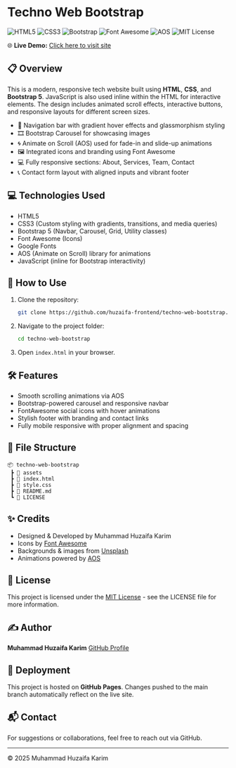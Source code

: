 # Techno Web Bootstrap

![HTML5](https://img.shields.io/badge/HTML5-E34F26?style=for-the-badge&logo=html5&logoColor=white)
![CSS3](https://img.shields.io/badge/CSS3-1572B6?style=for-the-badge&logo=css3&logoColor=white)
![Bootstrap](https://img.shields.io/badge/Bootstrap-7952B3?style=for-the-badge&logo=bootstrap&logoColor=white)
![Font Awesome](https://img.shields.io/badge/Font_Awesome-339AF0?style=for-the-badge&logo=fontawesome&logoColor=white)
![AOS](https://img.shields.io/badge/AOS-Animation-29ABE2?style=for-the-badge)
![MIT License](https://img.shields.io/badge/license-MIT-green?style=for-the-badge)

🌐 **Live Demo:** [Click here to visit site](https://huzaifa-frontend.github.io/techno-web-bootstrap/)

## 📋 Overview

This is a modern, responsive tech website built using **HTML**, **CSS**, and **Bootstrap 5**. JavaScript is also used inline within the HTML for interactive elements. The design includes animated scroll effects, interactive buttons, and responsive layouts for different screen sizes.

- 🧭 Navigation bar with gradient hover effects and glassmorphism styling
- 🎞️ Bootstrap Carousel for showcasing images
- 🌀 Animate on Scroll (AOS) used for fade-in and slide-up animations
- 🖼️ Integrated icons and branding using Font Awesome
- 💻 Fully responsive sections: About, Services, Team, Contact
- 📞 Contact form layout with aligned inputs and vibrant footer

## 💻 Technologies Used

- HTML5
- CSS3 (Custom styling with gradients, transitions, and media queries)
- Bootstrap 5 (Navbar, Carousel, Grid, Utility classes)
- Font Awesome (Icons)
- Google Fonts
- AOS (Animate on Scroll) library for animations
- JavaScript (inline for Bootstrap interactivity)

## 🚀 How to Use

1. Clone the repository:
   ```bash
   git clone https://github.com/huzaifa-frontend/techno-web-bootstrap.git
   ```
2. Navigate to the project folder:
   ```bash
   cd techno-web-bootstrap
   ```
3. Open `index.html` in your browser.

## 🛠️ Features

- Smooth scrolling animations via AOS
- Bootstrap-powered carousel and responsive navbar
- FontAwesome social icons with hover animations
- Stylish footer with branding and contact links
- Fully mobile responsive with proper alignment and spacing

## 📁 File Structure

```
📦 techno-web-bootstrap
 ┣ 📂 assets
 ┣ 📄 index.html
 ┣ 📄 style.css
 ┣ 📄 README.md
 ┗ 📄 LICENSE
```

## ✨ Credits

- Designed & Developed by Muhammad Huzaifa Karim
- Icons by [Font Awesome](https://fontawesome.com/)
- Backgrounds & images from [Unsplash](https://unsplash.com/)
- Animations powered by [AOS](https://michalsnik.github.io/aos/)

## 📄 License

This project is licensed under the [MIT License](LICENSE) - see the LICENSE file for more information.

## ✍️ Author

**Muhammad Huzaifa Karim**
[GitHub Profile](https://github.com/huzaifakarim1)

## 🔄 Deployment

This project is hosted on **GitHub Pages**. Changes pushed to the main branch automatically reflect on the live site.

## 📬 Contact

For suggestions or collaborations, feel free to reach out via GitHub.

---

© 2025 Muhammad Huzaifa Karim

